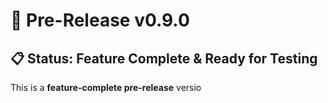 # 🚀 Pre-Release v0.9.0

## 📋 Status: Feature Complete & Ready for Testing

This is a **feature-complete pre-release** versio
